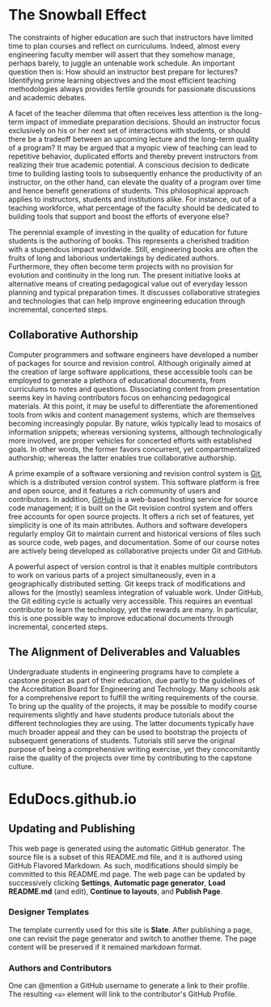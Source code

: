 # The Snowball Effect

The constraints of higher education are such that instructors have limited time to plan courses and reflect on curriculums.
Indeed, almost every engineering faculty member will assert that they somehow manage, perhaps barely, to juggle an untenable work schedule.
An important question then is: How should an instructor best prepare for lectures?
Identifying prime learning objectives and the most efficient teaching methodologies always provides fertile grounds for passionate discussions and academic debates.

A facet of the teacher dilemma that often receives less attention is the long-term impact of immediate preparation decisions.
Should an instructor focus exclusively on his or her next set of interactions with students, or should there be a tradeoff between an upcoming lecture and the long-term quality of a program?
It may be argued that a myopic view of teaching can lead to repetitive behavior, duplicated efforts and thereby prevent instructors from realizing their true academic potential.
A conscious decision to dedicate time to building lasting tools to subsequently enhance the productivity of an instructor, on the other hand, can elevate the quality of a program over time and hence benefit generations of students.
This philosophical approach applies to instructors, students and institutions alike.
For instance, out of a teaching workforce, what percentage of the faculty should be dedicated to building tools that support and boost the efforts of everyone else?

The perennial example of investing in the quality of education for future students is the authoring of books.
This represents a cherished tradition with a stupendous impact worldwide.
Still, engineering books are often the fruits of long and laborious undertakings by dedicated authors.
Furthermore, they often become term projects with no provision for evolution and continuity in the long run.
The present initiative looks at alternative means of creating pedagogical value out of everyday lesson planning and typical preparation times.
It discusses collaborative strategies and technologies that can help improve engineering education through incremental, concerted steps.


## Collaborative Authorship

Computer programmers and software engineers have developed a number of packages for source and revision control.
Although originally aimed at the creation of large software applications, these accessible tools can be employed to generate a plethora of educational documents, from curriculums to notes and questions.
Dissociating content from presentation seems key in having contributors focus on enhancing pedagogical materials.
At this point, it may be useful to differentiate the aforementioned tools from wikis and content management systems, which are themselves becoming increasingly popular.
By nature, wikis typically lead to mosaics of information snippets; whereas versioning systems, although technologically more involved, are proper vehicles for concerted efforts with established goals.
In other words, the former favors concurrent, yet compartmentalized authorship; whereas the latter enables true collaborative authorship.

A prime example of a software versioning and revision control system is [Git](http://git-scm.com/), which is a distributed version control system.
This software platform is free and open source, and it features a rich community of users and contributors.
In addition, [GitHub](https://github.com/) is a web-based hosting service for source code management; it is built on the Git revision control system and offers free accounts for open source projects.
It offers a rich set of features, yet simplicity is one of its main attributes.
Authors and software developers regularly employ Git to maintain current and historical versions of files such as source code, web pages, and documentation.
Some of our course notes are actively being developed as collaborative projects under Git and GitHub.

A powerful aspect of version control is that it enables multiple contributors to work on various parts of a project simultaneously, even in a geographically distributed setting.
Git keeps track of modifications and allows for the (mostly) seamless integration of valuable work.
Under GitHub, the Git editing cycle is actually very accessible.
This requires an eventual contributor to learn the technology, yet the rewards are many.
In particular, this is one possible way to improve educational documents through incremental, concerted steps.


## The Alignment of Deliverables and Valuables

Undergraduate students in engineering programs have to complete a capstone project as part of their education, due partly to the guidelines of the Accreditation Board for Engineering and Technology.
Many schools ask for a comprehensive report to fulfill the writing requirements of the course.
To bring up the quality of the projects, it may be possible to modify course requirements slightly and have students produce tutorials about the different technologies they are using.
The latter documents typically have much broader appeal and they can be used to bootstrap the projects of subsequent generations of students.
Tutorials still serve the original purpose of being a comprehensive writing exercise, yet they concomitantly raise the quality of the projects over time by contributing to the capstone culture.




# EduDocs.github.io

## Updating and Publishing

This web page is generated using the automatic GitHub generator.
The source file is a subset of this README.md file, and it is authored using GitHub Flavored Markdown.
As such, modifications should simply be committed to this README.md page.
The web page can be updated by successively clicking __Settings__, __Automatic page generator__, __Load README.md__ (and edit), __Continue to layouts__, and __Publish Page__.

### Designer Templates

The template currently used for this site is __Slate__.
After publishing a page, one can revisit the page generator and switch to another theme.
The page content will be preserved if it remained markdown format.

### Authors and Contributors

One can @mention a GitHub username to generate a link to their profile.
The resulting `<a>` element will link to the contributor's GitHub Profile.
